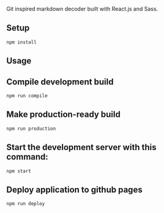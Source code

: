 Git inspired markdown decoder built with React.js and Sass.

Setup
---

```
npm install
```

Usage
---

Compile development build
---

```
npm run compile
```

Make production-ready build
---
```
npm run production
```

Start the development server with this command:
---

```
npm start
```

Deploy application to github pages
---
```
npm run deploy
```
